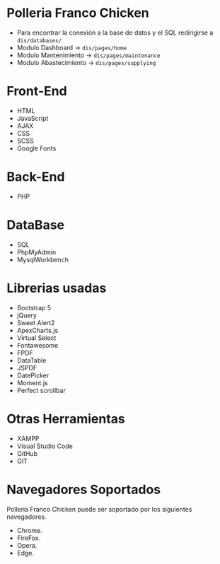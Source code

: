 
# Polleria Franco Chicken

- Para encontrar la conexión a la base de datos y el SQL redirigirse a ``` dis/databases/ ```
- Modulo Dashboard ->  ``` dis/pages/home ```
- Modulo Mantenimiento ->  ``` dis/pages/maintenance ```
- Modulo Abastecimiento ->  ``` dis/pages/supplying ```

# Front-End

- HTML
- JavaScript
- AJAX
- CSS
- SCSS
- Google Fonts

# Back-End

- PHP

# DataBase

- SQL
- PhpMyAdmin
- MysqlWorkbench

# Librerias usadas

- Bootstrap 5
- jQuery
- Sweet Alert2
- ApexCharts.js
- Virtual Select
- Fontawesome
- FPDF
- DataTable
- JSPDF
- DatePicker
- Moment.js
- Perfect scrollbar

# Otras Herramientas

- XAMPP
- Visual Studio Code
- GitHub
- GIT

# Navegadores Soportados

Polleria Franco Chicken puede ser soportado por los siguientes navegadores.

- Chrome.
- FireFox.
- Opera.
- Edge.
